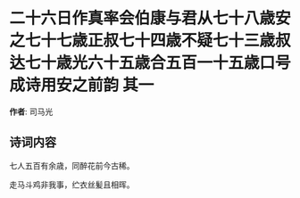# 二十六日作真率会伯康与君从七十八歳安之七十七歳正叔七十四歳不疑七十三歳叔达七十歳光六十五歳合五百一十五歳口号成诗用安之前韵  其一

**作者**: 司马光

## 诗词内容

七人五百有余歳，同醉花前今古稀。

走马斗鸡非我事，纻衣丝髪且相晖。

